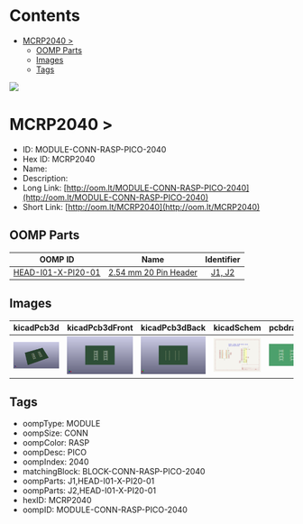 



Contents
========

* [MCRP2040 > ](#mcrp2040--)
	* [OOMP Parts](#oomp-parts)
	* [Images](#images)
	* [Tags](#tags)
  
![][im]
# MCRP2040 > 

- ID: MODULE-CONN-RASP-PICO-2040
- Hex ID: MCRP2040
- Name: 
- Description: 
- Long Link: [http://oom.lt/MODULE-CONN-RASP-PICO-2040](http://oom.lt/MODULE-CONN-RASP-PICO-2040)
- Short Link: [http://oom.lt/MCRP2040](http://oom.lt/MCRP2040)

## OOMP Parts
  

|OOMP ID|Name|Identifier|
| :---: | :---: | :---: |
|[HEAD-I01-X-PI20-01](https://github.com/oomlout/oomlout_OOMP_parts/tree/main/HEAD-I01-X-PI20-01/)|[2.54 mm 20 Pin Header](https://github.com/oomlout/oomlout_OOMP_parts/tree/main/HEAD-I01-X-PI20-01/)|[J1, J2](https://github.com/oomlout/oomlout_OOMP_parts/tree/main/HEAD-I01-X-PI20-01/)|

## Images
  
  

|kicadPcb3d|kicadPcb3dFront|kicadPcb3dBack|kicadSchem|pcbdraw|pcbdrawback|
| :---: | :---: | :---: | :---: | :---: | :---: |
|[![kicadPcb3d](kicadPcb3d_140.png)](kicadPcb3d.png)|[![kicadPcb3dFront](kicadPcb3dFront_140.png)](kicadPcb3dFront.png)|[![kicadPcb3dBack](kicadPcb3dBack_140.png)](kicadPcb3dBack.png)|[![kicadSchem](kicadSchem_140.png)](kicadSchem.png)|[![pcbdraw](pcbdraw_140.png)](pcbdraw.png)|[![pcbdrawback](pcbdrawBack_140.png)](pcbdrawBack.png)|

## Tags

- oompType: MODULE
- oompSize: CONN
- oompColor: RASP
- oompDesc: PICO
- oompIndex: 2040
- matchingBlock: BLOCK-CONN-RASP-PICO-2040
- oompParts: J1,HEAD-I01-X-PI20-01
- oompParts: J2,HEAD-I01-X-PI20-01
- hexID: MCRP2040
- oompID: MODULE-CONN-RASP-PICO-2040



[im]: kicadPcb3d_450.png
